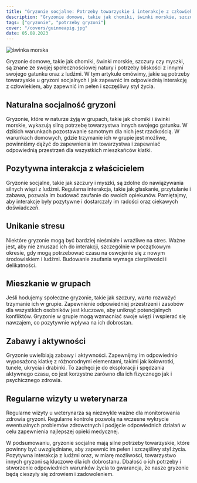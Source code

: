 ```yaml
---
title: "Gryzonie socjalne: Potrzeby towarzyskie i interakcje z człowiekiem"
description: "Gryzonie domowe, takie jak chomiki, świnki morskie, szczury czy myszki, są znane ze swojej społecznościowej natury i potrzeby bliskości z innymi swojego gatunku oraz z ludźmi. W tym artykule omówimy, jakie są potrzeby towarzyskie u gryzoni socjalnych i jak zapewnić im odpowiednią interakcję z człowiekiem, aby zapewnić im pełen i szczęśliwy styl życia."
tags: ["gryzonie", "potrzeby gryzoni"]
cover: "/covers/guinneapig.jpg"
date: 05.08.2023
---
```


![świnka morska](/covers/guinneapig.jpg)

Gryzonie domowe, takie jak chomiki, świnki morskie, szczury czy myszki, są znane ze swojej społecznościowej natury i potrzeby bliskości z innymi swojego gatunku oraz z ludźmi. W tym artykule omówimy, jakie są potrzeby towarzyskie u gryzoni socjalnych i jak zapewnić im odpowiednią interakcję z człowiekiem, aby zapewnić im pełen i szczęśliwy styl życia.

## Naturalna socjalność gryzoni

Gryzonie, które w naturze żyją w grupach, takie jak chomiki i świnki morskie, wykazują silną potrzebę towarzystwa innych swojego gatunku. W dzikich warunkach pozostawanie samotnym dla nich jest rzadkością. W warunkach domowych, gdzie trzymanie ich w grupie jest możliwe, powinniśmy dążyć do zapewnienia im towarzystwa i zapewniać odpowiednią przestrzeń dla wszystkich mieszkańców klatki.

## Pozytywna interakcja z właścicielem

Gryzonie socjalne, takie jak szczury i myszki, są zdolne do nawiązywania silnych więzi z ludźmi. Regularna interakcja, takie jak głaskanie, przytulanie i zabawa, pozwala im budować zaufanie do swoich opiekunów. Pamiętajmy, aby interakcje były pozytywne i dostarczały im radości oraz ciekawych doświadczeń.

## Unikanie stresu

Niektóre gryzonie mogą być bardziej nieśmiałe i wrażliwe na stres. Ważne jest, aby nie zmuszać ich do interakcji, szczególnie w początkowym okresie, gdy mogą potrzebować czasu na oswojenie się z nowym środowiskiem i ludźmi. Budowanie zaufania wymaga cierpliwości i delikatności.

## Mieszkanie w grupach

Jeśli hodujemy społeczne gryzonie, takie jak szczury, warto rozważyć trzymanie ich w grupie. Zapewnienie odpowiedniej przestrzeni i zasobów dla wszystkich osobników jest kluczowe, aby uniknąć potencjalnych konfliktów. Gryzonie w grupie mogą wzmacniać swoje więzi i wspierać się nawzajem, co pozytywnie wpływa na ich dobrostan.

## Zabawy i aktywności

Gryzonie uwielbiają zabawy i aktywności. Zapewnijmy im odpowiednio wyposażoną klatkę z różnorodnymi elementami, takimi jak kołowrotki, tunele, ukrycia i drabinki. To zachęci je do eksploracji i spędzania aktywnego czasu, co jest korzystne zarówno dla ich fizycznego jak i psychicznego zdrowia.

## Regularne wizyty u weterynarza

Regularne wizyty u weterynarza są niezwykle ważne dla monitorowania zdrowia gryzoni. Regularne kontrole pozwolą na wczesne wykrycie ewentualnych problemów zdrowotnych i podjęcie odpowiednich działań w celu zapewnienia najlepszej opieki medycznej.

W podsumowaniu, gryzonie socjalne mają silne potrzeby towarzyskie, które powinny być uwzględniane, aby zapewnić im pełen i szczęśliwy styl życia. Pozytywna interakcja z ludźmi oraz, w miarę możliwości, towarzystwo innych gryzoni są kluczowe dla ich dobrostanu. Dbałość o ich potrzeby i stworzenie odpowiednich warunków życia to gwarancja, że nasze gryzonie będą cieszyły się zdrowiem i zadowoleniem.
